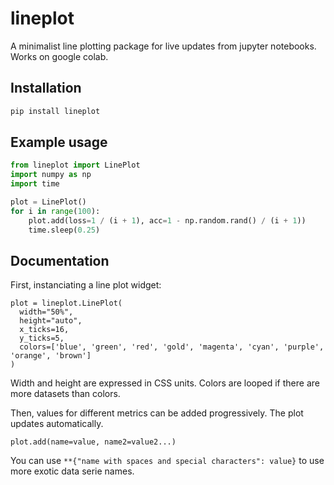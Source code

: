 # lineplot

A minimalist line plotting package for live updates from jupyter notebooks. Works on google colab.

## Installation

```bash
pip install lineplot
```

## Example usage

```python
from lineplot import LinePlot
import numpy as np
import time

plot = LinePlot()
for i in range(100):
    plot.add(loss=1 / (i + 1), acc=1 - np.random.rand() / (i + 1))
    time.sleep(0.25)
```

## Documentation

First, instanciating a line plot widget:
```
plot = lineplot.LinePlot(
  width="50%", 
  height="auto", 
  x_ticks=16, 
  y_ticks=5, 
  colors=['blue', 'green', 'red', 'gold', 'magenta', 'cyan', 'purple', 'orange', 'brown']
)
```
Width and height are expressed in CSS units. Colors are looped if there are more datasets than colors.

Then, values for different metrics can be added progressively. The plot updates automatically. 
```
plot.add(name=value, name2=value2...)
```

You can use `**{"name with spaces and special characters": value}` to use more exotic data serie names.
